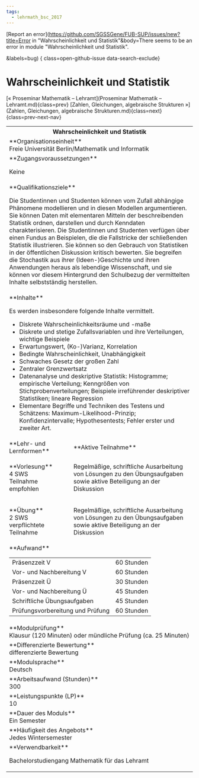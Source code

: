 ```yaml
---
tags:
  - lehrmath_bsc_2017
---
```

[Report an error](https://github.com/SGSSGene/FUB-SUP/issues/new?title=Error in "Wahrscheinlichkeit und Statistik"&body=There seems to be an error in module "Wahrscheinlichkeit und Statistik".

<Describe here a slightly more detailed description of what is wrong>&labels=bug)
{ class=open-github-issue data-search-exclude}

# Wahrscheinlichkeit und Statistik

[« Proseminar Mathematik – Lehramt](Proseminar Mathematik – Lehramt.md){class=prev}
[Zahlen, Gleichungen, algebraische Strukturen »](Zahlen, Gleichungen, algebraische Strukturen.md){class=next}
{class=prev-next-nav}

<table markdown id="moduledesc">
<tr markdown class="moduledesc_head"><th colspan="2">Wahrscheinlichkeit und Statistik </th></tr>
<tr markdown><td colspan="2">**Organisationseinheit**   <br>Freie Universität Berlin/Mathematik und Informatik</td></tr>


<tr markdown><td colspan="2">**Zugangsvoraussetzungen** <br>

Keine


</td></tr>
<tr markdown><td colspan="2">**Qualifikationsziele**    <br>

Die Studentinnen und Studenten können vom Zufall abhängige Phänomene
modellieren und in diesen Modellen argumentieren. Sie können Daten mit
elementaren Mitteln der beschreibenden Statistik ordnen, darstellen und
durch Kenndaten charakterisieren. Die Studentinnen und Studenten verfügen
über einen Fundus an Beispielen, die die Fallstricke der schließenden
Statistik illustrieren. Sie können so den Gebrauch von Statistiken in der
öffentlichen Diskussion kritisch bewerten. Sie begreifen die Stochastik aus
ihrer (Ideen-)Geschichte und ihren Anwendungen heraus als lebendige
Wissenschaft, und sie können vor diesem Hintergrund den Schulbezug der
vermittelten Inhalte selbstständig herstellen.


</td></tr>
<tr markdown><td colspan="2">**Inhalte**                <br>

Es werden insbesondere folgende Inhalte vermittelt.

- Diskrete Wahrscheinlichkeitsräume und -maße
- Diskrete und stetige Zufallsvariablen und ihre Verteilungen, wichtige
  Beispiele
- Erwartungswert, (Ko-)Varianz, Korrelation
- Bedingte Wahrscheinlichkeit, Unabhängigkeit
- Schwaches Gesetz der großen Zahl
- Zentraler Grenzwertsatz
- Datenanalyse und deskriptive Statistik: Histogramme; empirische
  Verteilung; Kenngrößen von Stichprobenverteilungen; Beispiele
  irreführender deskriptiver Statistiken; lineare Regression
- Elementare Begriffe und Techniken des Testens und Schätzens:
  Maximum-Likelihood-Prinzip; Konfidenzintervalle; Hypothesentests; Fehler
  erster und zweiter Art.


</td></tr>

<tr markdown><td>**Lehr- und Lernformen**</td><td>**Aktive Teilnahme**</td></tr>
<tr markdown><td> **Vorlesung** <br>4 SWS <br> Teilnahme empfohlen</td><td>

Regelmäßige, schriftliche Ausarbeitung von Lösungen zu den Übungsaufgaben sowie aktive Beteiligung an der Diskussion
</td></tr>
<tr markdown><td> **Übung** <br>2 SWS <br> verpflichtete Teilnahme</td><td>

Regelmäßige, schriftliche Ausarbeitung von Lösungen zu den Übungsaufgaben sowie aktive Beteiligung an der Diskussion
</td></tr>
<tr markdown><td colspan="2">**Aufwand**                <br>
<table class="aufwand_table">
<tr><td>Präsenzzeit V</td><td>60 Stunden</td></tr>
<tr><td>Vor- und Nachbereitung V</td><td>60 Stunden</td></tr>
<tr><td>Präsenzzeit Ü</td><td>30 Stunden</td></tr>
<tr><td>Vor- und Nachbereitung Ü</td><td>45 Stunden</td></tr>
<tr><td>Schriftliche Übungsaufgaben</td><td>45 Stunden</td></tr>
<tr><td>Prüfungsvorbereitung und Prüfung</td><td>60 Stunden</td></tr>
</table>

</td></tr>
<tr markdown><td colspan="2">**Modulprüfung**             <br>Klausur (120 Minuten) oder mündliche Prüfung (ca. 25 Minuten)


</td></tr>
<tr markdown><td colspan="2">**Differenzierte Bewertung** <br>differenzierte Bewertung

</td></tr>
<tr markdown><td colspan="2">**Modulsprache**             <br>Deutsch</td></tr>
<tr markdown><td colspan="2">**Arbeitsaufwand (Stunden)** <br>300</td></tr>
<tr markdown><td colspan="2">**Leistungspunkte (LP)**     <br>10</td></tr>
<tr markdown><td colspan="2">**Dauer des Moduls**         <br>Ein Semester</td></tr>
<tr markdown><td colspan="2">**Häufigkeit des Angebots**  <br>Jedes Wintersemester</td></tr>
<tr markdown><td colspan="2">**Verwendbarkeit**           <br>

Bachelorstudiengang Mathematik für das Lehramt


</td></tr>

</table>

